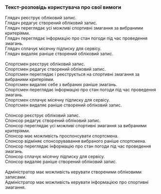 ### Текст-розповідь користувача про свої вимоги

Глядач реєструє обліковий запис.<br>
Глядач редагує створений обліковий запис.<br>
Глядач переглядає усі можливі спортивні змагання за вибраними критеріями.<br>
Глядач переглядає інформацію про стан погоди під час проведення змагань.<br>
Глядач сплачує місячну підписку для сервісу.<br>
Глядач видаляє раніше створений обліковий запис.<br><br>
Спортсмен реєструє обліковий запис.<br>
Спортсмен редагує створений обліковий запис.<br>
Спортсмен переглядає і реєструється на спортивні змагання за вибраними критеріями. <br>
Спортсмен видаляє себе з вибраних раніше змагань.<br>
Спортсмен переглядає інформацію про стан погоди під час проведення змагань.<br>
Спортсмен сплачує місячну підписку для сервісу.<br>
Спортсмен видаляє раніше створений обліковий запис.<br><br>
Спонсор реєструє обліковий запис.<br>
Спонсор редагує створений обліковий запис.<br>
Спонсор переглядає усі можливі спортивні змагання за вибраними критеріями.<br>
Спонсор має можливість проспонсувати спортсмена.<br>
Спонсор відміняє спонсорувавання вибраного раніше спортсмена.<br>
Спонсор переглядає інформацію про стан погоди під час проведення змагань.<br>
Спонсор сплачує місячну підписку для сервісу.<br>
Спонсор видаляє раніше створений обліковий запис.<br><br>
Адміністратор має можливість керувати створеними обліковими записами.<br>
Адміністратор має можливість керувати інформацією про спортивні змагання. <br>

